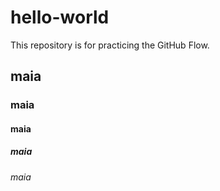 # hello-world
This repository is for practicing the GitHub Flow.
## maia
### maia
#### maia
##### maia
###### maia
